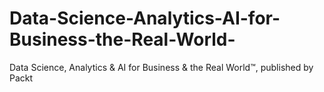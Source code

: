 


# Data-Science-Analytics-AI-for-Business-the-Real-World-
Data Science, Analytics &amp; AI for Business &amp; the Real World™, published by Packt

